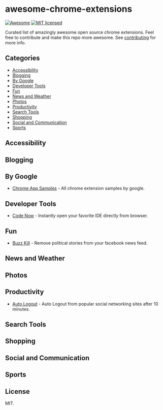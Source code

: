 # awesome-chrome-extensions
[![Awesome](https://cdn.rawgit.com/sindresorhus/awesome/d7305f38d29fed78fa85652e3a63e154dd8e8829/media/badge.svg)](https://github.com/sindresorhus/awesome)
[![MIT licensed](https://img.shields.io/badge/license-MIT-blue.svg)](https://github.com/v-adhithyan/awesome-chrome-extensions/blob/master/LICENSE)

Curated list of amazingly awesome open source chrome extensions. Feel free to contribute and make this repo more awesome. See [contributing](https://github.com/v-adhithyan/awesome-chrome-extensions/blob/master/CONTRIBUTING.md) for more info.

## Categories
- [Accessibility](#accessibility)
- [Blogging](#blogging)
- [By Google](#by-google)
- [Developer Tools](#developer-tools)
- [Fun](#fun)
- [News and Weather](#news-and-weather)
- [Photos](#photos)
- [Productivity](#productivity)
- [Search Tools](#search-tools)
- [Shopping](#shopping)
- [Social and Communication](#social-and-communication)
- [Sports](#sports)

## Accessibility

## Blogging

## By Google
* [Chrome App Samples](https://github.com/GoogleChrome/chrome-app-samples) - All chrome extension samples by google.

## Developer Tools
* [Code Now](https://github.com/ashish1294/code-now) - Instantly open your favorite IDE directly from browser.

## Fun
* [Buzz Kill](https://github.com/hartleybrody/buzzkill) - Remove political stories from your facebook news feed.

## News and Weather

## Photos

## Productivity
* [Auto Logout](https://github.com/v-adhithyan/AutoLogout) - Auto Logout from popular social networking sites after 10 minutes.

## Search Tools

## Shopping

## Social and Communication

## Sports

## License

  MIT.
